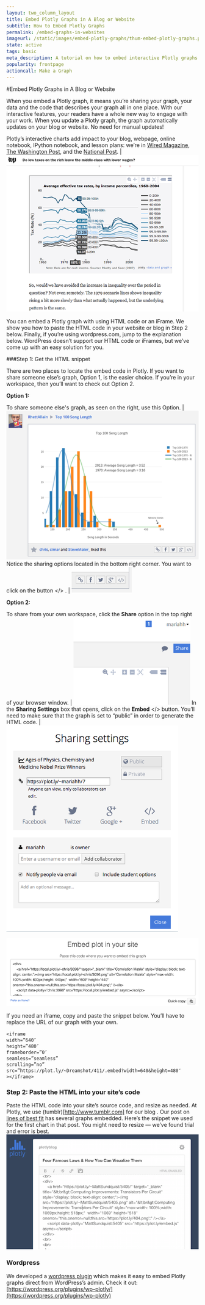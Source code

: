 ```yaml
---
layout: two_column_layout
title: Embed Plotly Graphs in A Blog or Website
subtitle: How to Embed Plotly Graphs
permalink: /embed-graphs-in-websites
imageurl: /static/images/embed-plotly-graphs/thum-embed-plotly-graphs.png
state: active
tags: basic
meta_description: A tutorial on how to embed interactive Plotly graphs in websites, blogs, iframes, Tumblr, and Wordpress. Plotly is the easiest way to graph and share your data.
popularity: frontpage
actioncall: Make a Graph
---
```


#Embed Plotly Graphs in A Blog or Website

When you embed a Plotly graph, it means you’re sharing your graph, your data and the code that describes your graph all in one place. With our interactive features, your readers have a whole new way to engage with your work. When you update a Plotly graph, the graph automatically updates on your blog or website. No need for manual updates!

Plotly’s interactive charts add impact to your blog, webpage, online notebook, IPython notebook, and lesson plans: we’re in [Wired Magazine](http://www.wired.com/2014/08/lego-cost), [The Washington Post](http://www.washingtonpost.com/blogs/wonkblog/wp/2013/06/14/do-low-taxes-on-the-rich-leave-the-middle-class-with-lower-wages/), and the [National Post](http://sports.nationalpost.com/2014/08/02/how-does-p-k-subbans-new-contract-stack-up-against-other-elite-nhl-defencemen). | ![Tax rate graph](/static/images/embed-plotly-graphs/tax-rates.png)

You can embed a Plotly graph with using HTML code or an iFrame. We show you how to paste the HTML code in your website or blog in Step 2 below. Finally, if you’re using wordpress.com, jump to the explanation below. WordPress doesn’t support our HTML code or iFrames, but we’ve come up with an easy solution for you.

###Step 1: Get the HTML snippet

There are two places to locate the embed code in Plotly.  If you want to share someone else’s graph, Option 1, is the easier choice.  If you’re in your workspace, then you’ll want to check out Option 2.


**Option 1:**

To share someone else's graph, as seen on the right, use this Option. | ![Song lengths graph](/static/images/embed-plotly-graphs/song-length.png)
Notice the sharing options located in the bottom right corner.  You want to click on the button &lt;/&gt; . | ![Sharing options](/static/images/embed-plotly-graphs/sharing-options.png)

**Option 2:**

To share from your own workspace, click the **Share** option in the top right of your browser window. | ![Workspace share option](/static/images/embed-plotly-graphs/workspace-share-option.png)
In the **Sharing Settings** box that opens, click on the **Embed** &lt;/&gt; button. You’ll need to make sure that the graph is set to “public” in order to generate the HTML code. | ![Sharing options](/static/images/embed-plotly-graphs/sharing-settings.png)


![Final embedding code](/static/images/embed-plotly-graphs/embed-code.png)


If you need an iframe, copy and paste the snippet below.  You’ll have to replace the URL of our graph with your own.
<pre><code>&lt;iframe
width=&#8221;640&#8243;
height=&#8221;480&#8243;
frameborder=&#8221;0&#8243;
seamless=&#8221;seamless&#8221;
scrolling=&#8221;no&#8221;
src=&#8221;https://plot.ly/~Dreamshot/411/.embed?width=640&amp;height=480&#8243;
&gt;&lt;/iframe&gt;</code></pre>

### Step 2: Paste the HTML into your site’s code

Paste the HTML code into your site’s source code, and resize as needed.  At Plotly, we use (tumblr)[http://www.tumblr.com] for our blog . Our post on [lines of best fit](/create-a-line-of-best-fit-online/) has several graphs embedded.  Here’s the snippet we used for the first chart in that post.  You might need to resize &#8212; we’ve found trial and error is best.
![How to embed plotly graphs in websites](/static/images/embed-plotly-graphs/plotly-blog-post.png)

### Wordpress

We developed a [wordpress plugin](https://wordpress.org/plugins/wp-plotly) which makes it easy to embed Plotly graphs direct from WordPress&#8217;s admin. Check it out: [https://wordpress.org/plugins/wp-plotly/](https://wordpress.org/plugins/wp-plotly)
